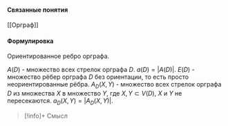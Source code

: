 #### Связанные понятия
[[Орграф]]
#### Формулировка
Ориентированное ребро орграфа.

$A(D)$ - множество всех стрелок орграфа $D$.
$a(D) = |A(D)|$. 
$E(D)$ - множество рёбер орграфа $D$ без ориентации, то есть просто неориентированные рёбра.
$A_D(X, Y)$ - множество всех стрелок орграфа $D$ из множества $X$ в множество $Y$, где $X, Y \subset V(D)$, $X$ и $Y$ не пересекаются.
$a_D(X,Y) = |A_D(X,Y)|$.

>[!info]+ Смысл






